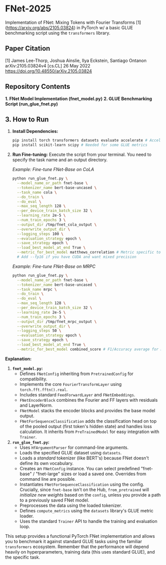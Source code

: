 # FNet-2025

Implementation of FNet: Mixing Tokens with Fourier Transforms [1] (https://arxiv.org/abs/2105.03824) in PyTorch w/ a basic GLUE benchmarking script using the `transformers` library.

## Paper Citation
[1] James Lee-Thorp, Joshua Ainslie, Ilya Eckstein, Santiago Ontanon
arXiv:2105.03824v4 [cs.CL] 26 May 2022 
https://doi.org/10.48550/arXiv.2105.03824

## Repository Contents

**1. FNet Model Implementation (fnet_model.py)**
**2. GLUE Benchmarking Script (run_glue_fnet.py)**

## 3. How to Run

1.  **Install Dependencies:**
    ```bash
    pip install torch transformers datasets evaluate accelerate # Accelerate needed for Trainer
    pip install scikit-learn scipy # Needed for some GLUE metrics
    ```
2.  **Run Fine-tuning:** Execute the script from your terminal. You need to specify the task name and an output directory.

    *Example: Fine-tune FNet-Base on CoLA*
    ```bash
    python run_glue_fnet.py \
      --model_name_or_path fnet-base \
      --tokenizer_name bert-base-uncased \
      --task_name cola \
      --do_train \
      --do_eval \
      --max_seq_length 128 \
      --per_device_train_batch_size 32 \
      --learning_rate 2e-5 \
      --num_train_epochs 3 \
      --output_dir /tmp/fnet_cola_output \
      --overwrite_output_dir \
      --logging_steps 100 \
      --evaluation_strategy epoch \
      --save_strategy epoch \
      --load_best_model_at_end True \
      --metric_for_best_model matthews_correlation # Metric specific to CoLA
      # Add --fp16 if you have CUDA and want mixed precision
    ```

    *Example: Fine-tune FNet-Base on MRPC*
    ```bash
    python run_glue_fnet.py \
      --model_name_or_path fnet-base \
      --tokenizer_name bert-base-uncased \
      --task_name mrpc \
      --do_train \
      --do_eval \
      --max_seq_length 128 \
      --per_device_train_batch_size 32 \
      --learning_rate 2e-5 \
      --num_train_epochs 3 \
      --output_dir /tmp/fnet_mrpc_output \
      --overwrite_output_dir \
      --logging_steps 50 \
      --evaluation_strategy epoch \
      --save_strategy epoch \
      --load_best_model_at_end True \
      --metric_for_best_model combined_score # F1/Accuracy average for MRPC
    ```

**Explanation:**

1.  **`fnet_model.py`:**
    *   Defines `FNetConfig` inheriting from `PretrainedConfig` for compatibility.
    *   Implements the core `FourierTransformLayer` using `torch.fft.fftn().real`.
    *   Includes standard `FeedForwardLayer` and `FNetEmbeddings`.
    *   `FNetEncoderBlock` combines the Fourier and FF layers with residuals and LayerNorm.
    *   `FNetModel` stacks the encoder blocks and provides the base model output.
    *   `FNetForSequenceClassification` adds the classification head on top of the pooled output (first token's hidden state) and handles loss calculation. It inherits from `PreTrainedModel` for easy integration with `Trainer`.
2.  **`run_glue_fnet.py`:**
    *   Uses `HfArgumentParser` for command-line arguments.
    *   Loads the specified GLUE dataset using `datasets`.
    *   Loads a *standard* tokenizer (like BERT's) because FNet doesn't define its own vocabulary.
    *   Creates an `FNetConfig` instance. You can select predefined "fnet-base" / "fnet-large" sizes or load a saved one. Overrides from command line are possible.
    *   Instantiates `FNetForSequenceClassification` using the config. Crucially, since `fnet-base` isn't on the Hub, `from_pretrained` will *initialize new weights* based on the `config`, unless you provide a path to a previously saved FNet model.
    *   Preprocesses the data using the loaded tokenizer.
    *   Defines `compute_metrics` using the `datasets` library's GLUE metric loader.
    *   Uses the standard `Trainer` API to handle the training and evaluation loop.

This setup provides a functional PyTorch FNet implementation and allows you to benchmark it against standard GLUE tasks using the familiar `transformers` ecosystem. Remember that the performance will depend heavily on hyperparameters, training data (this uses standard GLUE), and the specific task.
